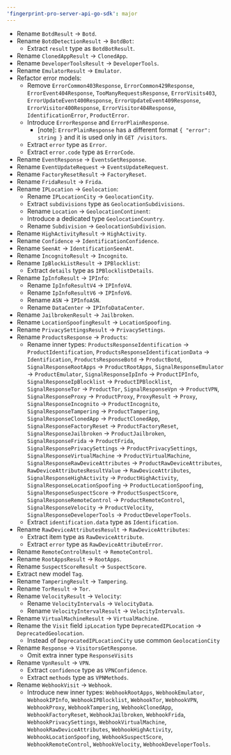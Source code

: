 ```yaml
---
'fingerprint-pro-server-api-go-sdk': major
---
```


- Rename `BotdResult` -> `Botd`.
- Rename `BotdDetectionResult` -> `BotdBot`:
  - Extract `result` type as `BotdBotResult`.
- Rename `ClonedAppResult` -> `ClonedApp`.
- Rename `DeveloperToolsResult` -> `DeveloperTools`.
- Rename `EmulatorResult` -> `Emulator`.
- Refactor error models:
  - Remove `ErrorCommon403Response`, `ErrorCommon429Response`, `ErrorEvent404Response`, `TooManyRequestsResponse`, `ErrorVisits403`, `ErrorUpdateEvent400Response`, `ErrorUpdateEvent409Response`, `ErrorVisitor400Response`, `ErrorVisitor404Response`, `IdentificationError`, `ProductError`.
  - Introduce `ErrorResponse` and `ErrorPlainResponse`.
    - [note]: `ErrorPlainResponse` has a different format `{ "error": string }` and it is used only in `GET /visitors`.
  - Extract `error` type as `Error`.
  - Extract `error.code` type as `ErrorCode`.
- Rename `EventResponse` -> `EventsGetResponse`.
- Rename `EventUpdateRequest` -> `EventsUpdateRequest`.
- Rename `FactoryResetResult` -> `FactoryReset`.
- Rename `FridaResult` -> `Frida`.
- Rename `IPLocation` -> `Geolocation`:
  - Rename `IPLocationCity` -> `GeolocationCity`.
  - Extract `subdivisions` type as `GeolocationSubdivisions`.
  - Rename `Location` -> `GeolocationContinent`:
  - Introduce a dedicated type `GeolocationCountry`.
  - Rename `Subdivision` -> `GeolocationSubdivision`.
- Rename `HighActivityResult` -> `HighActivity`.
- Rename `Confidence` -> `IdentificationConfidence`.
- Rename `SeenAt` -> `IdentificationSeenAt`.
- Rename `IncognitoResult` -> `Incognito`.
- Rename `IpBlockListResult` -> `IPBlocklist`:
  - Extract `details` type as `IPBlocklistDetails`.
- Rename `IpInfoResult` -> `IPInfo`:
  - Rename `IpInfoResultV4` -> `IPInfoV4`.
  - Rename `IpInfoResultV6` -> `IPInfoV6`.
  - Rename `ASN` -> `IPInfoASN`.
  - Rename `DataCenter` -> `IPInfoDataCenter`.
- Rename `JailbrokenResult` -> `Jailbroken`.
- Rename `LocationSpoofingResult` -> `LocationSpoofing`.
- Rename `PrivacySettingsResult` -> `PrivacySettings`.
- Rename `ProductsResponse` -> `Products`:
  - Rename inner types: `ProductsResponseIdentification` -> `ProductIdentification`, `ProductsResponseIdentificationData` -> `Identification`,  `ProductsResponseBotd` -> `ProductBotd`, `SignalResponseRootApps` -> `ProductRootApps`, `SignalResponseEmulator` -> `ProductEmulator`, `SignalResponseIpInfo` -> `ProductIPInfo`, `SignalResponseIpBlocklist` -> `ProductIPBlocklist`, `SignalResponseTor` -> `ProductTor`, `SignalResponseVpn` -> `ProductVPN`, `SignalResponseProxy` -> `ProductProxy`, `ProxyResult` -> `Proxy`, `SignalResponseIncognito` -> `ProductIncognito`, `SignalResponseTampering` -> `ProductTampering`, `SignalResponseClonedApp` -> `ProductClonedApp`, `SignalResponseFactoryReset` -> `ProductFactoryReset`, `SignalResponseJailbroken` -> `ProductJailbroken`, `SignalResponseFrida` -> `ProductFrida`, `SignalResponsePrivacySettings` -> `ProductPrivacySettings`, `SignalResponseVirtualMachine` -> `ProductVirtualMachine`, `SignalResponseRawDeviceAttributes` -> `ProductRawDeviceAttributes`, `RawDeviceAttributesResultValue` -> `RawDeviceAttributes`, `SignalResponseHighActivity` -> `ProductHighActivity`, `SignalResponseLocationSpoofing` -> `ProductLocationSpoofing`, `SignalResponseSuspectScore` -> `ProductSuspectScore`, `SignalResponseRemoteControl` -> `ProductRemoteControl`, `SignalResponseVelocity` -> `ProductVelocity`, `SignalResponseDeveloperTools` -> `ProductDeveloperTools`.
  - Extract `identification.data` type as `Identification`.
- Rename `RawDeviceAttributesResult` -> `RawDeviceAttributes`:
  - Extract item type as `RawDeviceAttribute`.
  - Extract `error` type as `RawDeviceAttributeError`.
- Rename `RemoteControlResult` -> `RemoteControl`.
- Rename `RootAppsResult` -> `RootApps`.
- Rename `SuspectScoreResult` -> `SuspectScore`.
- Extract new model `Tag`.
- Rename `TamperingResult` -> `Tampering`.
- Rename `TorResult` -> `Tor`.
- Rename `VelocityResult` -> `Velocity`:
  - Rename `VelocityIntervals` -> `VelocityData`.
  - Rename `VelocityIntervalResult` -> `VelocityIntervals`.
- Rename `VirtualMachineResult` -> `VirtualMachine`.
- Rename the `Visit` field `ipLocation` type `DeprecatedIPLocation` -> `DeprecatedGeolocation`.
  - Instead of `DeprecatedIPLocationCity` use common `GeolocationCity`
- Rename `Response` -> `VisitorsGetResponse`.
  - Omit extra inner type `ResponseVisits`
- Rename `VpnResult` -> `VPN`.
  - Extract `confidence` type as `VPNConfidence`.
  - Extract `methods` type as `VPNMethods`.
- Rename `WebhookVisit` -> `Webhook`.
  - Introduce new inner types: `WebhookRootApps`, `WebhookEmulator`, `WebhookIPInfo`, `WebhookIPBlocklist`, `WebhookTor`, `WebhookVPN`, `WebhookProxy`, `WebhookTampering`, `WebhookClonedApp`, `WebhookFactoryReset`, `WebhookJailbroken`, `WebhookFrida`, `WebhookPrivacySettings`, `WebhookVirtualMachine`, `WebhookRawDeviceAttributes`, `WebhookHighActivity`, `WebhookLocationSpoofing`, `WebhookSuspectScore`, `WebhookRemoteControl`, `WebhookVelocity`, `WebhookDeveloperTools`.